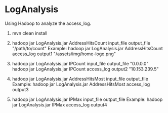# LogAnalysis

Using Hadoop to analyze the access_log.

1. mvn clean install

2. hadoop jar LogAnalysis.jar AddressHitsCount input_file output_file "/path/to/count"
Example: hadoop jar LogAnalysis.jar AddressHitsCount access_log output1 "/assets/img/home-logo.png"

3. hadoop jar LogAnalysis.jar IPCount input_file output_file "0.0.0.0"
hadoop jar LogAnalysis.jar IPCount access_log output2 "10.153.239.5"

4. hadoop jar LogAnalysis.jar AddressHitsMost input_file output_file
Example: hadoop jar LogAnalysis.jar AddressHitsMost access_log output3

5. hadoop jar LogAnalysis.jar IPMax input_file output_file
Example: hadoop jar LogAnalysis.jar IPMax access_log output4
